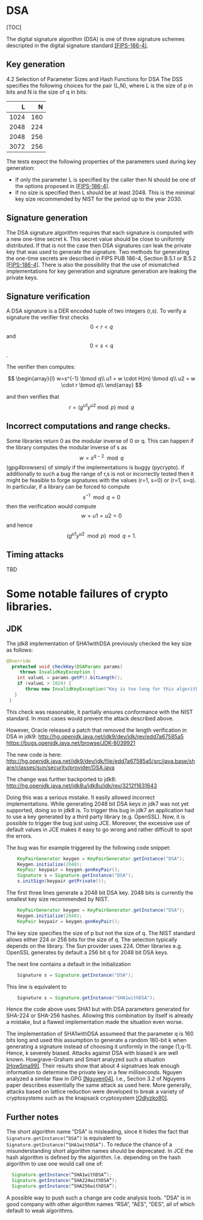 # DSA

[TOC]

The digital signature algorithm (DSA) is one of three signature schemes
descripted in the digital signature standard [[FIPS-186-4]](bib.md#fips-186-4).

## Key generation

4.2 Selection of Parameter Sizes and Hash Functions for DSA The DSS specifies
the following choices for the pair (L,N), where L is the size of p in bits and N
is the size of q in bits:

|    L |   N |
| ---: | --: |
| 1024 | 160 |
| 2048 | 224 |
| 2048 | 256 |
| 3072 | 256 |

The tests expect the following properties of the parameters used during key
generation:

- If only the parameter L is specified by the caller then N should be one of the
  options proposed in [[FIPS-186-4]](bib.md#fips-186-4).
- If no size is specified then L should be at least 2048. This is the minimal
  key size recommended by NIST for the period up to the year 2030.

## Signature generation

The DSA signature algorithm requires that each signature is computed with a new
one-time secret k. This secret value should be close to uniformly distributed.
If that is not the case then DSA signatures can leak the private key that was
used to generate the signature. Two methods for generating the one-time secrets
are described in FIPS PUB 186-4, Section B.5.1 or B.5.2
[[FIPS-186-4]](bib.md#fips-186-4). There is also the possibility that the use of
mismatched implementations for key generation and signature generation are
leaking the private keys.

## Signature verification

A DSA signature is a DER encoded tuple of two integers (r,s). To verify a
signature the verifier first checks $$0 < r < q$$ and $$0 < s < q$$.

<!-- Some libraries don't check that r and s are integers.-->

The verifier then computes:

$$
\begin{array}{l}
w=s^{-1} \bmod q\\
u1 = w \cdot H(m) \bmod q\\
u2 = w \cdot r \bmod q\\
\end{array}
$$

and then verifies that $$r = (g^{u1}y^{u2} \bmod p) \bmod q$$

## Incorrect computations and range checks.

Some libraries return 0 as the modular inverse of 0 or q. This can happen if the
library computes the modular inverse of s as $$w=s^{q-2} \mod q$$ (gpg4browsers)
of simply if the implementations is buggy (pycrypto). if additionally to such a
bug the range of r,s is not or incorrectly tested then it might be feasible to
forge signatures with the values (r=1, s=0) or (r=1, s=q). In particular, if a
library can be forced to compute $$s^{-1} \mod q = 0$$ then the verification
would compute $$ w = u1 = u2 = 0 $$ and hence
$$ (g^{u1}y^{u2} \mod p) \mod q =
1 .$$

## Timing attacks

TBD

# Some notable failures of crypto libraries.

## JDK

The jdk8 implementation of SHA1withDSA previously checked the key size as
follows:

```java
@Override
  protected void checkKey(DSAParams params)
     throws InvalidKeyException {
    int valueL = params.getP().bitLength();
    if (valueL > 1024) {
       throw new InvalidKeyException("Key is too long for this algorithm");
   }
 }
```

This check was reasonable, it partially ensures conformance with the NIST
standard. In most cases would prevent the attack described above.

However, Oracle released a patch that removed the length verification in DSA in
jdk9: http://hg.openjdk.java.net/jdk9/dev/jdk/rev/edd7a67585a5
https://bugs.openjdk.java.net/browse/JDK-8039921

The new code is here:
http://hg.openjdk.java.net/jdk9/dev/jdk/file/edd7a67585a5/src/java.base/share/classes/sun/security/provider/DSA.java

The change was further backported to jdk8:
http://hg.openjdk.java.net/jdk8u/jdk8u/jdk/rev/3212f1631643

Doing this was a serious mistake. It easily allowed incorrect implementations.
While generating 2048 bit DSA keys in jdk7 was not yet supported, doing so in
jdk8 is. To trigger this bug in jdk7 an application had to use a key generated
by a third party library (e.g. OpenSSL). Now, it is possible to trigger the bug
just using JCE. Moreover, the excessive use of default values in JCE makes it
easy to go wrong and rather difficult to spot the errors.

The bug was for example triggered by the following code snippet:

```java
    KeyPairGenerator keygen = KeyPairGenerator.getInstance("DSA");
    Keygen.initialize(2048);
    KeyPair keypair = keygen.genKeyPair();
    Signature s = Signature.getInstance("DSA");
    s.initSign(keypair.getPrivate());
```

The first three lines generate a 2048 bit DSA key. 2048 bits is currently the
smallest key size recommended by NIST.

```java
    KeyPairGenerator keygen = KeyPairGenerator.getInstance("DSA");
    Keygen.initialize(2048);
    KeyPair keypair = keygen.genKeyPair();
```

The key size specifies the size of p but not the size of q. The NIST standard
allows either 224 or 256 bits for the size of q. The selection typically depends
on the library. The Sun provider uses 224. Other libraries e.g. OpenSSL
generates by default a 256 bit q for 2048 bit DSA keys.

The next line contains a default in the initialization

```java
    Signature s = Signature.getInstance("DSA");
```

This line is equivalent to

```java
    Signature s = Signature.getInstance("SHA1withDSA");
```

Hence the code above uses SHA1 but with DSA parameters generated for SHA-224 or
SHA-256 hashes. Allowing this combination by itself is already a mistake, but a
flawed implementation made the situation even worse.

The implementation of SHA1withDSA assumeed that the parameter q is 160 bits long
and used this assumption to generate a random 160-bit k when generating a
signature instead of choosing it uniformly in the range (1,q-1). Hence, k
severely biased. Attacks against DSA with biased k are well known.
Howgrave-Graham and Smart analyzed such a situation
[[HowSma99]](bib.md#howsma99). Their results show that about 4 signatrues leak
enough information to determine the private key in a few milliseconds. Nguyen
analyzed a similar flaw in GPG [[Nguyen04]](bib.md#nguyen04). I.e., Section 3.2
of Nguyens paper describes essentially the same attack as used here. More
generally, attacks based on lattice reduction were developed to break a variety
of cryptosystems such as the knapsack cryptosystem
[[Odlyzko90]](bib.md#odlyzko90).

## Further notes

The short algorithm name “DSA” is misleading, since it hides the fact that
`Signature.getInstance(“DSA”)` is equivalent to
`Signature.getInstance(“SHA1withDSA”)`. To reduce the chance of a
misunderstanding short algorithm names should be deprecated. In JCE the hash
algorithm is defined by the algorithm. I.e. depending on the hash algorithm to
use one would call one of:

```java
  Signature.getInstance(“SHA1withDSA”);
  Signature.getInstance(“SHA224withDSA”);
  Signature.getInstance(“SHA256withDSA”);
```

A possible way to push such a change are code analysis tools. "DSA" is in good
company with other algorithm names “RSA”, “AES”, “DES”, all of which default to
weak algorithms.
